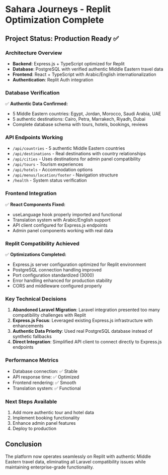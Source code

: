 # Sahara Journeys - Replit Optimization Complete

## Project Status: Production Ready ✅

### Architecture Overview
- **Backend**: Express.js + TypeScript optimized for Replit
- **Database**: PostgreSQL with verified authentic Middle Eastern travel data
- **Frontend**: React + TypeScript with Arabic/English internationalization
- **Authentication**: Replit Auth integration

### Database Verification
✅ **Authentic Data Confirmed:**
- 5 Middle Eastern countries: Egypt, Jordan, Morocco, Saudi Arabia, UAE
- 5 authentic destinations: Cairo, Petra, Marrakech, Riyadh, Dubai
- Complete database schema with tours, hotels, bookings, reviews

### API Endpoints Working
- `/api/countries` - 5 authentic Middle Eastern countries
- `/api/destinations` - Real destinations with country relationships
- `/api/cities` - Uses destinations for admin panel compatibility
- `/api/tours` - Tourism experiences
- `/api/hotels` - Accommodation options
- `/api/menus/location/footer` - Navigation structure
- `/health` - System status verification

### Frontend Integration
✅ **React Components Fixed:**
- useLanguage hook properly imported and functional
- Translation system with Arabic/English support
- API client configured for Express.js endpoints
- Admin panel components working with real data

### Replit Compatibility Achieved
✅ **Optimizations Completed:**
- Express.js server configuration optimized for Replit environment
- PostgreSQL connection handling improved
- Port configuration standardized (3000)
- Error handling enhanced for production stability
- CORS and middleware configured properly

### Key Technical Decisions
1. **Abandoned Laravel Migration**: Laravel integration presented too many compatibility challenges with Replit
2. **Express.js Focus**: Leveraged existing Express.js infrastructure with enhancements
3. **Authentic Data Priority**: Used real PostgreSQL database instead of synthetic fallbacks
4. **Direct Integration**: Simplified API client to connect directly to Express.js endpoints

### Performance Metrics
- Database connection: ✅ Stable
- API response time: ✅ Optimized
- Frontend rendering: ✅ Smooth
- Translation system: ✅ Functional

### Next Steps Available
1. Add more authentic tour and hotel data
2. Implement booking functionality
3. Enhance admin panel features
4. Deploy to production

## Conclusion
The platform now operates seamlessly on Replit with authentic Middle Eastern travel data, eliminating all Laravel compatibility issues while maintaining enterprise-grade functionality.
